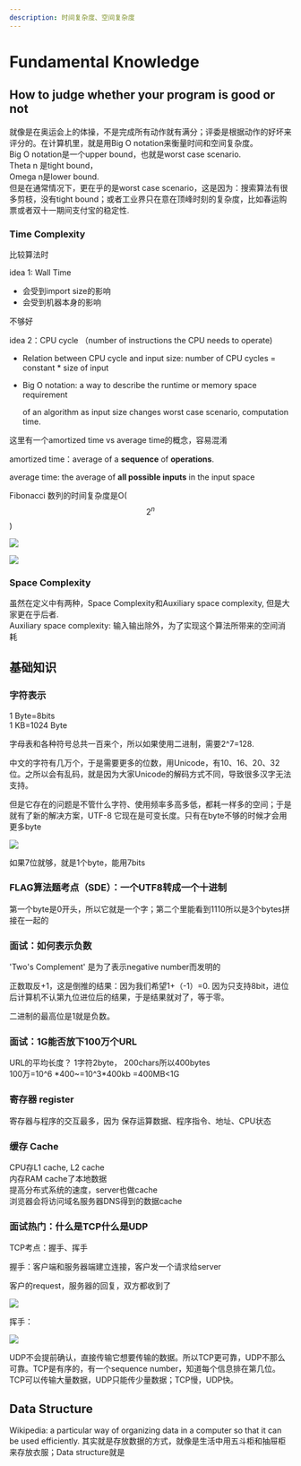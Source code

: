 ```yaml
---
description: 时间复杂度、空间复杂度
---
```


# Fundamental Knowledge

## How to judge whether your program is good or not

就像是在奥运会上的体操，不是完成所有动作就有满分；评委是根据动作的好坏来评分的。在计算机里，就是用Big O notation来衡量时间和空间复杂度。  
Big O notation是一个upper bound，也就是worst case scenario.   
Theta n 是tight bound，  
Omega n是lower bound.   
但是在通常情况下，更在乎的是worst case scenario，这是因为：搜索算法有很多剪枝，没有tight bound；或者工业界只在意在顶峰时刻的复杂度，比如春运购票或者双十一期间支付宝的稳定性.

### Time Complexity 

比较算法时 

idea 1: Wall Time 

* 会受到import size的影响
* 会受到机器本身的影响

不够好

idea 2：CPU cycle （number of instructions the CPU needs to operate\)

* Relation between CPU cycle and input size: number of CPU cycles = constant \* size of input
* Big O notation: a way to describe the runtime or memory space requirement

  of an algorithm as input size changes worst case scenario, computation time.

这里有一个amortized time vs average time的概念，容易混淆

amortized time：average of a **sequence** of **operations**. 

average time: the average of **all possible inputs** in the input space 

Fibonacci 数列的时间复杂度是O\( $$2^{n}$$ \)

![](../.gitbook/assets/image%20%2851%29.png)

![](../.gitbook/assets/image%20%2837%29.png)

### Space Complexity 

虽然在定义中有两种，Space Complexity和Auxiliary space complexity, 但是大家更在乎后者.   
Auxiliary space complexity: 输入输出除外，为了实现这个算法所带来的空间消耗



## 基础知识

### 字符表示

1 Byte=8bits  
1 KB=1024 Byte

字母表和各种符号总共一百来个，所以如果使用二进制，需要2^7=128.

中文的字符有几万个，于是需要更多的位数，用Unicode，有10、16、20、32位。之所以会有乱码，就是因为大家Unicode的解码方式不同，导致很多汉字无法支持。

但是它存在的问题是不管什么字符、使用频率多高多低，都耗一样多的空间；于是就有了新的解决方案，UTF-8 它现在是可变长度。只有在byte不够的时候才会用更多byte

![](../.gitbook/assets/image%20%2862%29.png)

如果7位就够，就是1个byte，能用7bits

### FLAG算法题考点（SDE）：一个UTF8转成一个十进制

第一个byte是0开头，所以它就是一个字；第二个里能看到1110所以是3个bytes拼接在一起的

### 面试：如何表示负数

'Two's Complement' 是为了表示negative number而发明的 

正数取反+1，这是倒推的结果：因为我们希望1+（-1）=0. 因为只支持8bit，进位后计算机不认第九位进位后的结果，于是结果就对了，等于零。 

二进制的最高位是1就是负数。

### 面试：1G能否放下100万个URL

URL的平均长度？ 1字符2byte， 200chars所以400bytes  
100万=10^6 \*400~=10^3\*400kb =400MB&lt;1G

### 寄存器 register

寄存器与程序的交互最多，因为 保存运算数据、程序指令、地址、CPU状态

### 缓存 Cache

CPU存L1 cache, L2 cache   
内存RAM cache了本地数据  
提高分布式系统的速度，server也做cache  
浏览器会将访问域名服务器DNS得到的数据cache

### 面试热门：什么是TCP什么是UDP

TCP考点：握手、挥手

握手：客户端和服务器端建立连接，客户发一个请求给server

客户的request，服务器的回复，双方都收到了

![](../.gitbook/assets/image%20%2816%29.png)

  
挥手：

![](../.gitbook/assets/image%20%2845%29.png)

UDP不会提前确认，直接传输它想要传输的数据。所以TCP更可靠，UDP不那么可靠。TCP是有序的，有一个sequence number，知道每个信息排在第几位。TCP可以传输大量数据，UDP只能传少量数据；TCP慢，UDP快。



## Data Structure

Wikipedia: a particular way of organizing data in a computer so that it can be used efficiently. 其实就是存放数据的方式，就像是生活中用五斗柜和抽屉柜来存放衣服；Data structure就是

